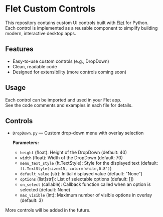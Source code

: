 # Flet Custom Controls

This repository contains custom UI controls built with [Flet](https://flet.dev/) for Python.  
Each control is implemented as a reusable component to simplify building modern, interactive desktop apps.

## Features

- Easy-to-use custom controls (e.g., DropDown)
- Clean, readable code
- Designed for extensibility (more controls coming soon)

## Usage

Each control can be imported and used in your Flet app.  
See the code comments and examples in each file for details.

## Controls

- `DropDown.py` — Custom drop-down menu with overlay selection

  **Parameters:**
  - `height` (float): Height of the DropDown (default: 40)
  - `width` (float): Width of the DropDown (default: 70)
  - `menu_text_style` (ft.TextStyle): Style for the displayed text (default: `ft.TextStyle(size=15, color='white,0.8')`)
  - `default_value` (str): Initial displayed value (default: "None")
  - `options` (list[str]): List of selectable options (default: [])
  - `on_select` (callable): Callback function called when an option is selected (default: None)
  - `max_visible` (int): Maximum number of visible options in overlay (default: 3)


More controls will be added in the future.
